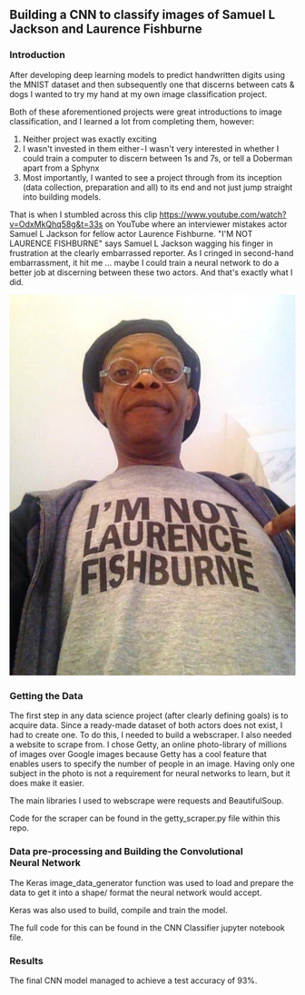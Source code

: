 ## Building a CNN to classify images of Samuel L Jackson and Laurence Fishburne

### Introduction

After developing deep learning models to predict handwritten digits using the MNIST dataset and then subsequently one that discerns between cats & dogs I wanted to try my hand at my own image classification project.

Both of these aforementioned projects were great introductions to image classification, and I learned a lot from completing them, however:

1. Neither project was exactly exciting
2. I wasn't invested in them either - I wasn't very interested in whether I could train a computer to discern between 1s and 7s, or tell a Doberman apart from a Sphynx
3. Most importantly, I wanted to see a project through from its inception (data collection, preparation and all) to its end and not just jump straight into building models.


That is when I stumbled across this clip https://www.youtube.com/watch?v=OdxMkQhq58g&t=33s on YouTube where an interviewer mistakes actor Samuel L Jackson for fellow actor Laurence Fishburne. "I'M NOT LAURENCE FISHBURNE" says Samuel L Jackson wagging his finger in frustration at the clearly embarrassed reporter. As I cringed in second-hand embarrassment, it hit me … maybe I could train a neural network to do a better job at discerning between these two actors. And that's exactly what I did.

![](imnotLF.jpg)


### Getting the Data 

The first step in any data science project (after clearly defining goals) is to acquire data. Since a ready-made dataset of both actors does not exist, I had to create one. To do this, I needed to build a webscraper. I also needed a website to scrape from. I chose Getty, an online photo-library of millions of images over Google images because Getty has a cool feature that enables users to specify the number of people in an image. Having only one subject in the photo is not a requirement for neural networks to learn, but it does make it easier.

The main libraries I used to webscrape were requests and BeautifulSoup. 

Code for the scraper can be found in the getty_scraper.py file within this repo.

### Data pre-processing and Building the Convolutional Neural Network

The Keras image_data_generator function was used to load and prepare the data to get it into a shape/ format the neural network would accept.

Keras was also used to build, compile and train the model. 

The full code for this can be found in the CNN Classifier jupyter notebook file.


### Results

The final CNN model managed to achieve a test accuracy of 93%.








